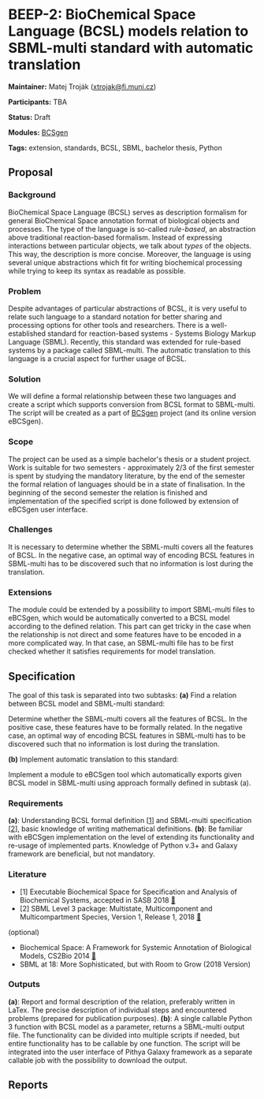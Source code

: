 # BEEP-2: BioChemical Space Language (BCSL) models relation to SBML-multi standard with automatic translation

**Maintainer:** Matej Troják (xtrojak@fi.muni.cz)

**Participants:** TBA

**Status:** Draft 

**Modules:** [BCSgen](https://github.com/sybila/BCSgen) 

**Tags:** extension, standards, BCSL, SBML, bachelor thesis, Python
 
## Proposal

### Background

BioChemical Space Language (BCSL) serves as description formalism for general BioChemical Space annotation format of 
biological objects and processes. The type of the language is so-called *rule-based*, an abstraction above traditional 
reaction-based formalism. Instead of expressing interactions between particular objects, we talk about *types* of the objects. 
This way, the description is more concise. Moreover, the language is using several unique abstractions which fit for writing 
biochemical processing while trying to keep its syntax as readable as possible. 

### Problem

Despite advantages of particular abstractions of BCSL, it is very useful to relate such language to a standard 
notation for better sharing and processing options for other tools and researchers. There is a well-established standard 
for reaction-based systems - Systems Biology Markup Language (SBML). Recently, this standard was extended for rule-based 
systems by a package called SBML-multi. The automatic translation to this language is a crucial aspect for further usage of BCSL.

### Solution

We will define a formal relationship between these two languages and create a script which supports conversion 
from BCSL format to SBML-multi. The script will be created as a part of [BCSgen](https://github.com/sybila/BCSgen) project
(and its online version eBCSgen).

### Scope

The project can be used as a simple bachelor's thesis or a student project. Work is suitable for two semesters - 
approximately 2/3 of the first
semester is spent by studying the mandatory literature, by the end of the semester the formal relation of
languages should be in a state of finalisation. In the beginning of the second semester the relation is 
finished and implementation of the specified script is done followed by extension of eBCSgen user interface.

### Challenges

It is necessary to determine whether the SBML-multi covers all the features of BCSL.
In the negative case, an optimal way of encoding BCSL features in SBML-multi has to be discovered such that 
no information is lost during the translation. 

### Extensions

The module could be extended by a possibility to import SBML-multi files to eBCSgen, which would be automatically 
converted to a BCSL model according to the defined relation. This part can get tricky in the case when the relationship
is not direct and some features have to be encoded in a more complicated way. In that case, an SBML-multi file has to 
be first checked whether it satisfies requirements for model translation.

## Specification

The goal of this task is separated into two subtasks: 
**(a)** Find a relation between BCSL model and SBML-multi standard:

Determine whether the SBML-multi covers all the features of BCSL. In the positive case, these features 
have to be formally related. In the negative case, an optimal way of encoding BCSL features in SBML-multi has 
to be discovered such that no information is lost during the translation.

**(b)** Implement automatic translation to this standard:

Implement a module to eBCSgen tool which automatically exports given BCSL model in SBML-multi using approach 
formally defined in subtask (a).

### Requirements

**(a)**: Understanding BCSL formal definition [[1](#literature)] and SBML-multi specification [[2](#literature)], basic knowledge of writing mathematical definitions.
**(b)**: Be familiar with eBCSgen implementation on the level of extending its functionality and re-usage of 
implemented parts. Knowledge of Python v.3+ and Galaxy framework are beneficial, but not mandatory.

### Literature

* [1] Executable Biochemical Space for Specification and Analysis of Biochemical Systems, accepted in SASB 2018 [:page_facing_up:](https://www.fi.muni.cz/~xtrojak/files/papers/2018,%20SASB,%20Executable%20Biochemical%20Space%20for%20Specification%20and%20Analysis%20of%20Biochemical%20Systems.pdf)
* [2] SBML Level 3 package: Multistate, Multicomponent and Multicompartment Species, Version 1, Release 1, 2018 [:page_facing_up:](https://www.degruyter.com/downloadpdf/j/jib.2018.15.issue-1/jib-2017-0077/jib-2017-0077.pdf)

(optional)

* Biochemical Space: A Framework for Systemic Annotation of Biological Models, CS2Bio 2014 [:page_facing_up:](https://ac.els-cdn.com/S1571066114000590/1-s2.0-S1571066114000590-main.pdf?_tid=15e9629c-ff03-484b-afeb-f6a56da41022&acdnat=1540211331_65dbb0acf63aaec73d118deef15360ae)
* SBML at 18: More Sophisticated, but with Room to Grow (2018 Version)

### Outputs

**(a)**: Report and formal description of the relation, preferably written in LaTex. The precise description of individual 
steps and encountered problems (prepared for publication purposes). 
**(b)**: A single callable Python 3 function with BCSL model as a parameter, returns a SBML-multi output file. 
The functionality can be divided into multiple scripts if needed, but entire functionality has to be callable by one 
function. The script will be integrated into the user interface of Pithya Galaxy framework as a separate callable job 
with the possibility to download the output.

## Reports

